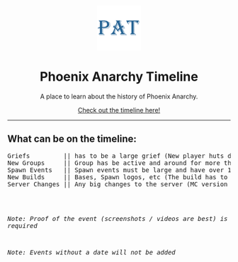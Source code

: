 <div align="center">
  <!-- Logo and Title -->
  <img src="./images/PAT.png" alt="logo" width="20%"/>
  <h1>Phoenix Anarchy Timeline</a></h1>
  <p>A place to learn about the history of Phoenix Anarchy.</p>

  [Check out the timeline here!](https://patimeline.ml)
</div>

<hr />

<h2>What can be on the timeline:</h2>
<pre>
Griefs         || has to be a large grief (New player huts do not count)
New Groups     || Group has be active and around for more than a week
Spawn Events   || Spawn events must be large and have over 10 players or multiple groups involved
New Builds     || Bases, Spawn logos, etc (The build has to be either large or of great significance)
Server Changes || Any big changes to the server (MC version updates, dupes, host changes, etc)
<br>

*Note: Proof of the event (screenshots / videos are best) is required*

*Note: Events without a date will not be added*
</pre>
